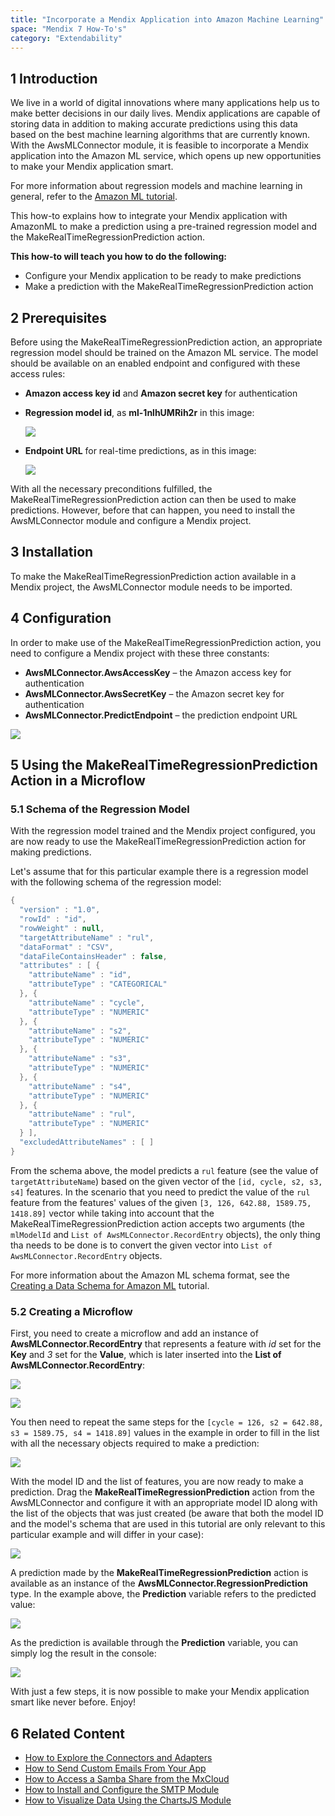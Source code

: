 ```yaml
---
title: "Incorporate a Mendix Application into Amazon Machine Learning"
space: "Mendix 7 How-To's"
category: "Extendability"
---
```


## 1 Introduction

We live in a world of digital innovations where many applications help us to make better decisions in our daily lives. Mendix applications are capable of storing data in addition to making accurate predictions using this data based on the best machine learning algorithms that are currently known. With the AwsMLConnector module, it is feasible to incorporate a Mendix application into the Amazon ML service, which opens up new opportunities to make your Mendix application smart.

For more information about regression models and machine learning in general, refer to the [Amazon ML tutorial](https://aws.amazon.com/machine-learning/).

This how-to explains how to integrate your Mendix application with AmazonML to make a prediction using a pre-trained regression model and the MakeRealTimeRegressionPrediction action.

**This how-to will teach you how to do the following:**

* Configure your Mendix application to be ready to make predictions
* Make a prediction with the MakeRealTimeRegressionPrediction action

## 2 Prerequisites

Before using the MakeRealTimeRegressionPrediction action, an appropriate regression model should be trained on the Amazon ML service. The model should be available on an enabled endpoint and configured with these access rules:

* **Amazon access key id** and **Amazon secret key** for authentication
* **Regression model id**, as **ml-1nlhUMRih2r** in this image:

    ![](attachments/19203531/19399126.png)

* **Endpoint URL** for real-time predictions, as in this image:

    ![](attachments/19203531/19399125.png)

With all the necessary preconditions fulfilled, the MakeRealTimeRegressionPrediction action can then be used to make predictions. However, before that can happen, you need to install the AwsMLConnector module and configure a Mendix project.

## 3 Installation

To make the MakeRealTimeRegressionPrediction action available in a Mendix project, the AwsMLConnector module needs to be imported.

## 4 Configuration

In order to make use of the MakeRealTimeRegressionPrediction action, you need to configure a Mendix project with these three constants:

* **AwsMLConnector.AwsAccessKey** – the Amazon access key for authentication
* **AwsMLConnector.AwsSecretKey** – the Amazon secret key for authentication
* **AwsMLConnector.PredictEndpoint** – the prediction endpoint URL

![](attachments/19203531/19399127.png)

## 5 Using the MakeRealTimeRegressionPrediction Action in a Microflow

### 5.1 Schema of the Regression Model

With the regression model trained and the Mendix project configured, you are now ready to use the MakeRealTimeRegressionPrediction action for making predictions. 

Let's assume that for this particular example there is a regression model with the following schema of the regression model:

```java
{
  "version" : "1.0",
  "rowId" : "id",
  "rowWeight" : null,
  "targetAttributeName" : "rul",
  "dataFormat" : "CSV",
  "dataFileContainsHeader" : false,
  "attributes" : [ {
    "attributeName" : "id",
    "attributeType" : "CATEGORICAL"
  }, {
    "attributeName" : "cycle",
    "attributeType" : "NUMERIC"
  }, {
    "attributeName" : "s2",
    "attributeType" : "NUMERIC"
  }, {
    "attributeName" : "s3",
    "attributeType" : "NUMERIC"
  }, {
    "attributeName" : "s4",
    "attributeType" : "NUMERIC"
  }, {
    "attributeName" : "rul",
    "attributeType" : "NUMERIC"
  } ],
  "excludedAttributeNames" : [ ]
}
```

From the schema above, the model predicts a `rul` feature (see the value of `targetAttributeName`) based on the given vector of the `[id, cycle, s2, s3, s4]` features. In the scenario that you need to predict the value of the `rul` feature from the features' values of the given `[3, 126, 642.88, 1589.75, 1418.89]` vector while taking into account that the MakeRealTimeRegressionPrediction action accepts two arguments (the `mlModelId` and `List of AwsMLConnector.RecordEntry` objects), the only thing tha needs to be done is to convert the given vector into `List of AwsMLConnector.RecordEntry` objects.

For more information about the Amazon ML schema format, see the [Creating a Data Schema for Amazon ML](http://docs.aws.amazon.com/machine-learning/latest/dg/creating-a-data-schema-for-amazon-ml.html) tutorial.

### 5.2 Creating a Microflow

First, you need to create a microflow and add an instance of **AwsMLConnector.RecordEntry** that represents a feature with *id* set for the **Key** and *3* set for the **Value**, which is later inserted into the **List of AwsMLConnector.RecordEntry**:

![](attachments/19203531/19399128.png)

![](attachments/19203531/19399129.png)

You then need to repeat the same steps for the `[cycle = 126, s2 = 642.88, s3 = 1589.75, s4 = 1418.89]` values in the example in order to fill in the list with all the necessary objects required to make a prediction:

![](attachments/19203531/19399130.png)

With the model ID and the list of features, you are now ready to make a prediction. Drag the **MakeRealTimeRegressionPrediction** action from the AwsMLConnector and configure it with an appropriate model ID along with the list of the objects that was just created (be aware that both the model ID and the model's schema that are used in this tutorial are only relevant to this particular example and will differ in your case):

![](attachments/19203531/19399131.png)

A prediction made by the **MakeRealTimeRegressionPrediction** action is available as an instance of the **AwsMLConnector.RegressionPrediction** type. In the example above, the **Prediction** variable refers to the predicted value:

![](attachments/19203531/19399135.png)

As the prediction is available through the **Prediction** variable, you can simply log the result in the console:

![](attachments/19203531/19399136.png)

With just a few steps, it is now possible to make your Mendix application smart like never before. Enjoy!

## 6 Related Content
* [How to Explore the Connectors and Adapters](explore-the-connectors-and-adapters)
* [How to Send Custom Emails From Your App](send-custom-emails-from-your-app)
* [How to Access a Samba Share from the MxCloud](access-a-samba-share-from-the-mxcloud)
* [How to Install and Configure the SMTP Module](install-and-configure-the-smtp-module)
* [How to Visualize Data Using the ChartsJS Module](visualize-data-using-the-chartsjs-module)